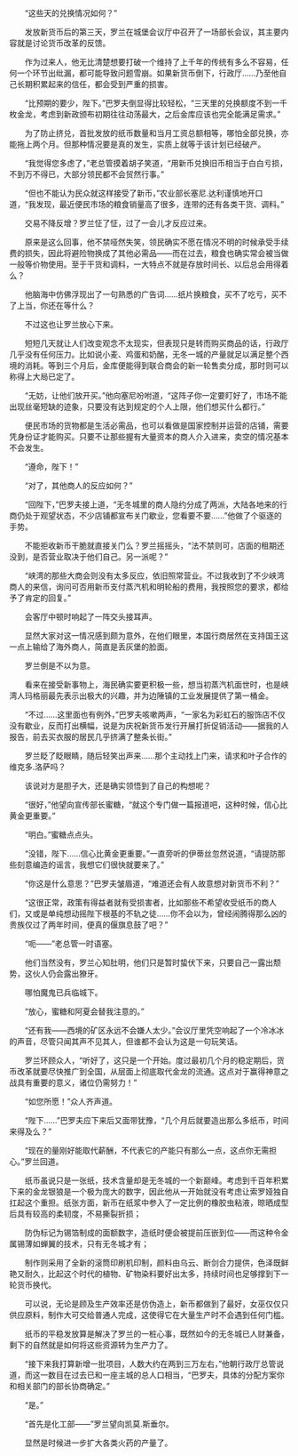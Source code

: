 　　“这些天的兑换情况如何？”

　　发放新货币后的第三天，罗兰在城堡会议厅中召开了一场部长会议，其主要内容就是讨论货币改革的反馈。

　　作为过来人，他无比清楚想要打破一个维持了上千年的传统有多么不容易，任何一个环节出纰漏，都可能导致问题雪崩。如果新货币倒下，行政厅……乃至他自己长期积累起来的信任，都会受到严重的损害。

　　“比预期的要少，陛下。”巴罗夫倒显得比较轻松，“三天里的兑换额度不到一千枚金龙，考虑到新政颁布初期往往动荡最大，之后金库应该也完全能满足需求。”

　　为了防止挤兑，首批发放的纸币数量和当月工资总额相等，哪怕全部兑换，亦能拖上两个月。但那种情况要是真的发生，实质上就等于该计划已经破产。

　　“我觉得您多虑了，”老总管摸着胡子笑道，“用新币兑换旧币相当于白白亏损，不到万不得已，大部分领民都不会贸然行事。”

　　“但也不能认为民众就这样接受了新币，”农业部长塞尼.达利谨慎地开口道，“我发现，最近便民市场的粮食销量高了很多，连带的还有各类干货、调料。”

　　交易不降反增？罗兰怔了怔，过了一会儿才反应过来。

　　原来是这么回事，他不禁哑然失笑，领民确实不愿在情况不明的时候承受手续费的损失，因此将避险物换成了其他必需品——而在过去，粮食也确实常会被当做一般等价物使用。至于干货和调料，一大特点不就是存放时间长、以后总会用得着么？

　　他脑海中仿佛浮现出了一句熟悉的广告词……纸片换粮食，买不了吃亏，买不了上当，你还在等什么？

　　不过这也让罗兰放心下来。

　　短短几天就让人们改变观念不太现实，但表现只是转而购买商品的话，行政厅几乎没有任何压力。比如说小麦、鸡蛋和奶酪，无冬一城的产量就足以满足整个西境的消耗。等到三个月后，金库便能得到联合商会的新一轮售卖分成，那时则可以称得上大局已定了。

　　“无妨，让他们放开买。”他向塞尼吩咐道，“这阵子你一定要盯好了，市场不能出现丝毫短缺的迹象，只要没有达到规定的个人上限，他们想买什么都行。”

　　便民市场的货物都是生活必需品，也可以看做是国家控制并运营的店铺，需要凭身份证才能购买。只要不让那些握有大量资本的商人介入进来，卖空的情况基本不会发生。

　　“遵命，陛下！”

　　“对了，其他商人的反应如何？”

　　“回陛下，”巴罗夫接上道，“无冬城里的商人隐约分成了两派，大陆各地来的行商仍处于观望状态，不少店铺都宣布关门歇业，您看要不要……”他做了个驱逐的手势。

　　不能拒收新币干脆就直接关门么？罗兰摇摇头，“法不禁则可，店面的租期还没到，是否营业取决于他们自己。另一派呢？”

　　“峡湾的那些大商会则没有太多反应，依旧照常营业。不过我收到了不少峡湾商人的来信，询问可否用新币支付蒸汽机和明轮船的费用，我按照您的要求，都给予了肯定的回复。”

　　会客厅中顿时响起了一阵交头接耳声。

　　显然大家对这一情况感到颇为意外，在他们眼里，本国行商居然在支持国王这一点上输给了海外商人，简直是丢灰堡的脸面。

　　罗兰倒是不以为意。

　　看来在接受新事物上，海民确实要更积极一些，想当初蒸汽机面世时，也是峡湾人玛格丽最先表示出极大的兴趣，并为边陲镇的工业发展提供了第一桶金。

　　“不过……这里面也有例外，”巴罗夫咳嗽两声，“一家名为彩虹石的服饰店不仅没有歇业，反而打出横幅，说是为庆祝新货币发行开展打折促销活动——据我的人报告，前去买衣服的居民几乎挤满了整条长街。”

　　罗兰眨了眨眼睛，随后轻笑出声来……那个主动找上门来，请求和叶子合作的维克多.洛萨吗？

　　该说对方是胆子大，还是确实领悟到了自己的构想呢？

　　“很好，”他望向宣传部长蜜糖，“就这个专门做一篇报道吧，这种时候，信心比黄金更重要。”

　　“明白。”蜜糖点点头。

　　“没错，陛下……信心比黄金更重要。”一直旁听的伊蒂丝忽然说道，“请提防那些刻意编造的谣言，我想它们很快就要来了。”

　　“你这是什么意思？”巴罗夫皱眉道，“难道还会有人故意想对新货币不利？”

　　“这很正常，政策有得益者就有受损害者，比如那些不希望收受纸币的商人们，又或是单纯想动摇陛下根基的不轨之徒……你不会以为，曾经闹腾得那么凶的贵族仅过了两年时间，便真的偃旗息鼓了吧？”

　　“呃——”老总管一时语塞。

　　他们当然没有，罗兰心知肚明，他们只是暂时蛰伏下来，只要自己一露出颓势，这伙人仍会露出獠牙。

　　哪怕魔鬼已兵临城下。

　　“放心，蜜糖和阿夏会替我注意的。”

　　“还有我——西境的矿区永远不会嫌人太少。”会议厅里凭空响起了一个冷冰冰的声音，尽管只闻其声不见其人，但谁都不会认为这是一句玩笑话。

　　罗兰环顾众人，“听好了，这只是一个开始。度过最初几个月的稳定期后，货币改革就要尽快推广到全国，从层面上彻底取代金龙的流通。这点对于赢得神意之战具有重要的意义，诸位仍需努力！”

　　“如您所愿！”众人齐声道。

　　“陛下……”巴罗夫应下来后又面带犹豫，“几个月后就要造出那么多纸币，时间来得及么？”

　　“现在的量刚好能取代薪酬，不代表它的产能只有那么一点，这点你无需担心。”罗兰回道。

　　纸币虽说只是一张纸，技术含量却是无冬城的一个新巅峰。考虑到千百年积累下来的金龙银狼是一个极为庞大的数字，因此他从一开始就没有考虑让索罗娅独自扛起这个重担。纸张方面，新币在纸浆中参入了一定比例的橡胶虫粘液，晾晒成型后具有较高的柔韧度，不易撕裂折损；

　　防伪标记为锡箔制成的面额数字，造纸时便会被提前压嵌到位——而这种令金属锡薄如蝉翼的技术，只有无冬城才有；

　　制作则采用了全新的滚筒印刷机印制，颜料由乌云、断剑合力提供，色泽既鲜艳又耐久，比起这个时代的植物、矿物染料要好出太多，持续时间也足够撑到下一轮货币换代。

　　可以说，无论是顾及生产效率还是仿伪造上，新币都做到了最好，女巫仅仅只供应原料，制作大可交给普通人完成，这使得它在大量生产时不会遇到任何门槛。

　　纸币的平稳发放算是解决了罗兰的一桩心事，既然如今的无冬城已人财兼备，剩下的自然就是如何将这些资源转为生产力了。

　　“接下来我打算新增一批项目，人数大约在两到三万左右，”他朝行政厅总管说道，而这一数目在过去已和一座主城的总人口相当，“巴罗夫，具体的分配方案你和相关部门的部长协商确定。”

　　“是。”

　　“首先是化工部——”罗兰望向凯莫.斯垂尔。

　　显然是时候进一步扩大各类火药的产量了。
